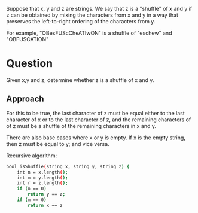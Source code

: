 Suppose that x, y and z are strings. We say that z is a "shuffle" of 
x and y if z can be obtained by mixing the characters from x and y in a way
that preserves the left-to-right ordering of the characters from y.

For example, "OBesFUScCheATIwON" is a shuffle of "eschew" and "OBFUSCATION"

# Question
Given x,y and z, determine whether z is a shuffle of x and y.

## Approach
For this to be true, the last character of z must be equal either to the last
character of x or to the last character of z, and the remaining characters of
of z must be a shuffle of the remaining characters in x and y.

There are also base cases where x or y is empty. If x is the empty string,
then z must be equal to y; and vice versa.

Recursive algorithm:

``` bash
bool isShuffle(string x, string y, string z) {
    int n = x.length();
    int m = y.length();
    int r = z.length();
    if (n == 0)
        return y == z;
    if (m == 0)
        return x == z
```


